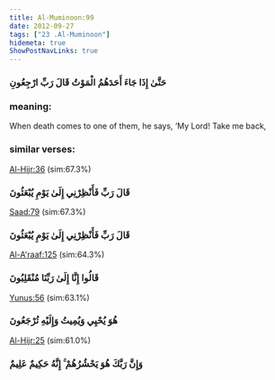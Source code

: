 ```yaml
---
title: Al-Muminoon:99
date: 2012-09-27
tags: ["23 .Al-Muminoon"]
hidemeta: true 
ShowPostNavLinks: true 
---
```

### حَتَّىٰ إِذَا جَاءَ أَحَدَهُمُ الْمَوْتُ قَالَ رَبِّ ارْجِعُونِ
### meaning: 
When death comes to one of them, he says, ‘My Lord! Take me back,
### similar verses: 

[Al-Hijr:36](/15/36) (sim:67.3%)

### قَالَ رَبِّ فَأَنْظِرْنِي إِلَىٰ يَوْمِ يُبْعَثُونَ

[Saad:79](/38/79) (sim:67.3%)

### قَالَ رَبِّ فَأَنْظِرْنِي إِلَىٰ يَوْمِ يُبْعَثُونَ

[Al-A'raaf:125](/7/125) (sim:64.3%)

### قَالُوا إِنَّا إِلَىٰ رَبِّنَا مُنْقَلِبُونَ

[Yunus:56](/10/56) (sim:63.1%)

### هُوَ يُحْيِي وَيُمِيتُ وَإِلَيْهِ تُرْجَعُونَ

[Al-Hijr:25](/15/25) (sim:61.0%)

### وَإِنَّ رَبَّكَ هُوَ يَحْشُرُهُمْ ۚ إِنَّهُ حَكِيمٌ عَلِيمٌ
